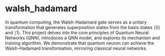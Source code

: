 # walsh_hadamard
In quantum computing, the Walsh-Hadamard gate serves as a unitary transformation that generates superposition states from the basis states ∣0⟩ and ∣1⟩. This project delves into the core principles of Quantum Neural Networks (QNN), introduces a QNN model, and explores its mechanism and training algorithm. We demonstrate that quantum neuron can achieve the Walsh-Hadamard transformation, mirroring classical neural networks. 
